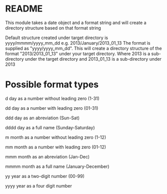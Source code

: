 README
======
This module takes a date object and a format string and
will create a directory structure based on that format string

Default structure created under target directory
is yyyy/mmmm/yyyy_mm_dd
e.g. 2013/January/2013_01_13
The format is supplied as "yyyy/yyyy_mm_dd".
This will create a directory structure of the format
"2013/2013_01_13" under your target directory.
Where 2013 is a sub-directory under the target
directory and 2013_01_13 is a sub-directory under
2013

Possible format types
=====================
d    day as a number without leading zero (1-31)

dd   day as a number with leading zero (01-31)

ddd  day as an abreviation (Sun-Sat)

dddd day as a full name (Sunday-Saturday)

m    month as a number without leading zero (1-12)

mm   month as a number with leading zero (01-12)

mmm  month as an abreviation (Jan-Dec)

mmmm month as a full name (January-December)

yy   year as a two-digit number (00-99)

yyyy year as a four digit number

